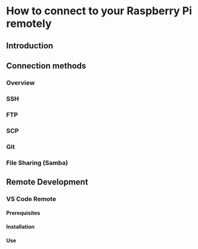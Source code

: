 # How to connect to your Raspberry Pi remotely

## Introduction

## Connection methods

### Overview

### SSH

### FTP

### SCP

### Git

### File Sharing (Samba)

## Remote Development

### VS Code Remote

#### Prerequisites

#### Installation

#### Use
